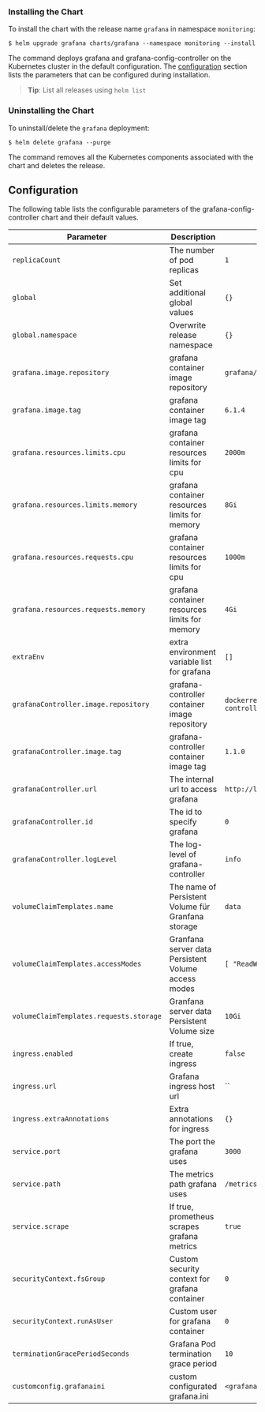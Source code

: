 ### Installing the Chart

To install the chart with the release name `grafana` in namespace `monitoring`:

```console
$ helm upgrade grafana charts/grafana --namespace monitoring --install
```
The command deploys grafana and grafana-config-controller on the Kubernetes cluster in the default configuration. The [configuration](#configuration) section lists the parameters that can be configured during installation.

> **Tip**: List all releases using `helm list`

### Uninstalling the Chart

To uninstall/delete the `grafana` deployment:

```console
$ helm delete grafana --purge
```

The command removes all the Kubernetes components associated with the chart and deletes the release.

## Configuration
The following table lists the configurable parameters of the grafana-config-controller chart and their default values.

Parameter | Description | Default
--------- | ----------- | -------
`replicaCount` | The number of pod replicas | `1`
`global` | Set additional global values | `{}`
`global.namespace` | Overwrite release namespace | `{}`
`grafana.image.repository` | grafana container image repository | `grafana/grafana`
`grafana.image.tag` | grafana container image tag | `6.1.4`
`grafana.resources.limits.cpu` | grafana container resources limits for cpu | `2000m`
`grafana.resources.limits.memory` | grafana container resources limits for memory | `8Gi`
`grafana.resources.requests.cpu` | grafana container resources limits for cpu | `1000m`
`grafana.resources.requests.memory` | grafana container resources limits for memory | `4Gi`
`extraEnv` | extra environment variable list for grafana | `[]`
`grafanaController.image.repository` | grafana-controller container image repository | `dockerregistry/grafana-controller`
`grafanaController.image.tag` | grafana-controller container image tag | `1.1.0`
`grafanaController.url` | The internal url to access grafana | `http://localhost:3000`
`grafanaController.id` | The id to specify grafana | `0`
`grafanaController.logLevel` | The log-level of grafana-controller | `info`
`volumeClaimTemplates.name` | The name of Persistent Volume für Granfana storage | `data`
`volumeClaimTemplates.accessModes` | Granfana server data Persistent Volume access modes | `[ "ReadWriteOnce" ]`
`volumeClaimTemplates.requests.storage` | Granfana server data Persistent Volume size | `10Gi`
`ingress.enabled` | If true, create ingress | `false`
`ingress.url` | Grafana ingress host url | ``
`ingress.extraAnnotations` | Extra annotations for ingress | `{}`
`service.port` | The port the grafana uses | `3000`
`service.path` | The metrics path grafana uses | `/metrics`
`service.scrape` | If true, prometheus scrapes grafana metrics | `true`
`securityContext.fsGroup` | Custom security context for grafana container | `0`
`securityContext.runAsUser` | Custom user for grafana container | `0`
`terminationGracePeriodSeconds` | Grafana Pod termination grace period | `10`
`customconfig.grafanaini` | custom configurated grafana.ini | `<grafana.ini>`


